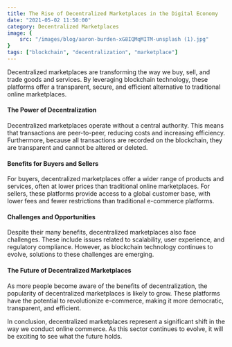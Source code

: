 ```yaml
---
title: The Rise of Decentralized Marketplaces in the Digital Economy
date: "2021-05-02 11:50:00"
category: Decentralized Marketplaces
image: {
	src: "/images/blog/aaron-burden-xG8IQMqMITM-unsplash (1).jpg"
}
tags: ["blockchain", "decentralization", "marketplace"]
---
```


Decentralized marketplaces are transforming the way we buy, sell, and trade goods and services. By leveraging blockchain technology, these platforms offer a transparent, secure, and efficient alternative to traditional online marketplaces.

#### The Power of Decentralization

Decentralized marketplaces operate without a central authority. This means that transactions are peer-to-peer, reducing costs and increasing efficiency. Furthermore, because all transactions are recorded on the blockchain, they are transparent and cannot be altered or deleted.

#### Benefits for Buyers and Sellers

For buyers, decentralized marketplaces offer a wider range of products and services, often at lower prices than traditional online marketplaces. For sellers, these platforms provide access to a global customer base, with lower fees and fewer restrictions than traditional e-commerce platforms.

#### Challenges and Opportunities

Despite their many benefits, decentralized marketplaces also face challenges. These include issues related to scalability, user experience, and regulatory compliance. However, as blockchain technology continues to evolve, solutions to these challenges are emerging.

#### The Future of Decentralized Marketplaces

As more people become aware of the benefits of decentralization, the popularity of decentralized marketplaces is likely to grow. These platforms have the potential to revolutionize e-commerce, making it more democratic, transparent, and efficient.

In conclusion, decentralized marketplaces represent a significant shift in the way we conduct online commerce. As this sector continues to evolve, it will be exciting to see what the future holds.
